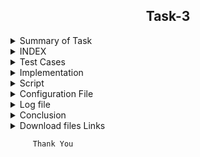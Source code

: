 <h2 align="center">Task-3</h2>

<details>
  <summary> Summary of Task </summary>
  <ul>
    <br>
    <li> Write a script in Shell.</li>
    <li> This script has been used to download 2 google sheets. </li>
    <li> Both of those Google sheets will have the formate csv file. </li>
    <li> Only the name, Average and Sum columns and their values should be printed. </li>
  </ul>
</details>

<details>
<summary> INDEX </summary>
  <ul>
    <br>
    <li> Test cases</li>
    <li> Implementation </li>
    <li> Script </li>
    <li> Configuration File </li>
    <li> Log file </li>
    <li> Conclusion  </li>
    <li> download files links </li>
  </ul>
  </details>

<details>
  <summary> Test Cases </summary>
  
|S.NO|Test Cases|Test Case Description|Expected Result|Test Status|Output|
|:----:|:-----:|:-----:|:-----:|:-----:|:----:|
|1|**Published Url** |Spread sheet link published by using publish to web option from file of spreadsheet and select the .csv format |Url should be published|**PASS** |![Webpublish](https://user-images.githubusercontent.com/82143335/116895216-94476480-ac50-11eb-9466-18a10936a60e.PNG)|
|2|**The path of commands  is declared in Variable** |I declared the path of commands in variables in the configuration file which i used in the script file. |Path of command should be declare in the variable |**PASS**|![variables](https://user-images.githubusercontent.com/82143335/116895709-1cc60500-ac51-11eb-8d94-fbb9faf237a5.PNG)|
|3|**Google spread sheet downloaded in CSV format** |I used wget with -q option with url of the google spread sheet to download in csv format -q option is used for silently downloaded <br/> I used this $WGET $WGETOPT1 $MYURL01 and $MYURL02 the value of these variable extracting from the configuration file |Google spreadsheet in csv format should be downloaded |**PASS** |![download spreadsheet](https://user-images.githubusercontent.com/82143335/116896072-7cbcab80-ac51-11eb-9828-6bb1f0caf055.PNG)|
|4|**Rename downloaded file**|Renamed  files by using mv command  <br/> I used this $MV $OLDFILENAME1 $NEWFILENAME1  the value of these variable extract from the configuration file |Files should be renamed|**PASS** |--|
|5 |**Rename downloaded file** |Renamed  files by using mv command  <br/> I used this $MV $OLDFILENAME2 $NEWFILENAME2 the value of these variable extract from the configuration file |Files should be renamed|**PASS** |--|
|6 |**DISPLAY THE OUTPUT using configuration file** | I used the source of configuration file in the script and run the script  <br/> I used  this to extract the required column (awk -F "," '{print "Name :",$name1, "\n", "Sum :",$average1* m "\n", "Average :",$average1, "\n"}') |Script should be run and display the output |**PASS** |![outpu2](https://user-images.githubusercontent.com/82143335/116898853-872c7480-ac54-11eb-92b5-81bcc2a41a1c.PNG)|
|7 |**Adding the column in the spreadsheet** |Add the column in the spreadsheet and gives the word to all students |Output should be updated |**PASS** | |
|8 |**Adding the row in the spreadsheet** |Add the row in the spreadsheet and gives the word in all the columns |Output should be updated |**PASS** | |
|9 |**log file** |when script run all logs genrate in log file |log should be genrated successfully in log file |**pass** |![log](https://user-images.githubusercontent.com/82143335/116899357-12a60580-ac55-11eb-822a-faa3d25cfff6.PNG)|

  
  </details>
  
  <details>
  <summary> Implementation </summary>
  
In this script, first of all I copied the spreadsheet link to csv link through web publish option.
After that I downloaded the link to the spreadsheet with the wget command and rename the download file with the mv command.
Then I got the required output from awk command.
  
  </details>
  
  <details>
  <summary> Script </summary>

#!/bin/bash

PWD=`/usr/bin/pwd`

#Here we given the path of configuration file using source command

source /home/pradeep/task/scriptconfig.conf

#if condition is true then print error in sheet otherwise go to the else.

if [ $MYURL01 = $0 ]

then

$ECHO "This error for sheet1"

else

$ECHO "==================First sheet output==================="

$ECHO "==================First sheet output==================="  > $DATADIR1

#Here wget command is used to download spreadsheet 1 with the help of url

$WGET $WGETOPT1 $MYURL01

$ECHO "$(date) [wget command] download the csv file using wget command $WGET $WGETOPT1 $MYURL01" >> "$log"  #Collect logs in log file

#Here mv command is used to rename the file

$MV $OLDFILENAME1 $NEWFILENAME1

$CP $NEWFILENAME1 $DATADIR

$ECHO "$(date) [mv command] It rename the downloaded file using mv command $MV $OLDFILENAME1 $NEWFILENAME1" >> "$log"  #Collect logs in log file

#Here the exact column  Intern Name is found.

#Here $CAT is used to show the contents of a file.

#GREP is used to find the row with a specific name.

#-i is used to find letters whether the letter is in upercase or in lowercase.

#Here tr command is used to translate and delete characters.

#Here wc -c command is used to count commas.

#The below command  shows the total number of commas.

COUNT1=$($CAT $NEWFILENAME1 | $GREP $GREPOPT1 $NAMECOL | $AWK -F "$INTERNCOL" '{print $1}'|$TR $TROPT1 , | $WC $WCOPT1)

$ECHO "$(date) [count commas] count the no of commas before the Intern name $COUNT1" >> "$log"  #Collect logs in log file

#ADD1 is used to add 1 to the total number of commas.

ADD1=1

$ECHO "$(date) [add 1 in the previous result of commas] $ADD1" >> "$log"  #Collect logs in log file

#PLUS1 is used to get the exact column no.

PLUS1=$((COUNT1+ADD1))

$ECHO "$(date)  [total commas for extract the Intern name column ] $PLUS1" >> "$log"  #Collect logs in log file

$ECHO "Afetr adding 1 total commas before Intern Name column $PLUS1"

#Here the exact column Average is found.

#Here $CAT is used to show the contents of a file.

#GREP is used to find the row with a specific name.

#-i is used to find letters whether the letter is in upercase or in lowercase.

#Here tr command is used to translate and delete characters.

#Here wc -c command is used to count commas.

#The below command shows the total number of commas.

COUNT2=$($CAT $NEWFILENAME1 | $GREP $GREPOPT1 $avgcolumn | $AWK $AWKOPT1 "$AVGCOLUMN" '{print $1}'|$TR $TROPT1 , | $WC $WCOPT1)

$ECHO "$(date) [count commas] count the no of commas before the Average $COUNT2" >> "$log"  #Collect logs in log file

#ADD2 is used to add 1 to the total number of commas.

ADD2=1

$ECHO "$(date) [add 1 in the total no of commas before average column to get the exact average column] $ADD2" >> "$log"  #Collect logs in log file

#PLUS2 is used to get the exact column no.

PLUS2=$((COUNT2+ADD2))

$ECHO "$(date) [commas for extract the average column] $PLUS2" >> "$log"  #Collect logs in log file

$ECHO "After adding 1 total commas before Average column $PLUS2"

###########################

$ECHO "Without adding 1 total commas before Intern Name $COUNT1"

$ECHO "Without adding 1 total commas before Average $COUNT2"

AUTOMUL=$((COUNT2-COUNT1))

$ECHO "diffrence of Intern name and Average$AUTOMUL"

VAL1=1

ACTVAL=$((AUTOMUL-VAL1))

$ECHO "pls multiply by this numbere=$ACTVAL"

###########################

#========================================================================================================================#

#Here $ cat is used to show the contents of a file.

#$TAIL -n + 4 is used to not show the beginning 4 line of the file.

#$AWK is used to extract the required column and print the Name Sum and Average.

#Extracting value from average1 $ PLUS1

#extracting value from name1 $ PLUS2

#Extracting value from x $ value1

$CAT $NEWFILENAME1 | $TAIL -n+4 | awk -F "," '{print "Name : ",$name1, "\n", "Sum : ",$average1*z, "\n", "Avg : ",$average1, "\n"}' name1=$PLUS1 average1=$PLUS2 z=$ACTVAL
$ECHO "$(date) [output for sheet 1] successfully print sheet1 the required output" >> "$log"  #Collect logs in log file

output1=`$CAT $NEWFILENAME1 | $TAIL -n+4 | awk -F "," '{print "Name : ",$name1, "\n", "Sum : ",$average1*z, "\n", "Avg : ",$average1, "\n"}' name1=$PLUS1 average1=$PLUS2 z=$ACTVAL`

$ECHO "$output1" >> $DATADIR1


fi

###############################################################################################################################################################

##############################################################################################################################################################

if [ $MYURL02 = $0 ]

then

$ECHO "This error for sheet2"

else

$ECHO "==================Second sheet output==================="

$ECHO "==================Second sheet output===================" >> $DATADIR1

#Here wget command is used to download spreadsheet 1 with the help of url

$WGET $WGETOPT1 $MYURL02

$ECHO "$(date) [wget command] download the csv file using wget command $WGET $WGETOPT1 $MYURL02" >> "$log" #Collect logs in log file

#Here mv command is used to rename the file

$MV $OLDFILENAME2 $NEWFILENAME2

$CP $NEWFILENAME2 $DATADIR

$ECHO "$(date) [mv command] download sheet2 csv file using mv command $MV $OLDFILENAME2 $NEWFILENAME2" >> "$log"  #Collect logs in log file

#Here the exact column  Intern Name is found.

#Here $CAT is used to show the contents of a file.

#GREP is used to find the row with a specific name.

#-i is used to find letters whether the letter is in upercase or in lowercase.

#Here tr command is used to translate and delete characters.

#Here wc -c command is used to count commas.

#The below command shows the total number of commas.

COUNT11=$($CAT $NEWFILENAME2 | $GREP $GREPOPT1 $NAMECOL | $AWK $AWKOPT1 "Intern Name" '{print $1}'|$TR $TROPT1 , | $WC $WCOPT1)

$ECHO "$(date) [count comma for intername] count the no of commas before the Intern name $COUNT11" >> "$log"  #Collect logs in log file

#ADD11 is used to add 1 to the total number of commas.

ADD11=1

$ECHO "$(date) [add 1 in the total no of commas before Intern name column to get the exact Intern name column] $ADD11" >> "$log"

#PLUS11 is used to get the exact column no.

PLUS11=$((COUNT11+ADD11))

$ECHO "$(date)  [total commas for intername] download sheet2 csv file using this command $PLUS11" >> "$log"  #Collect logs in log file

$ECHO "Afetr adding 1 total commas before Intern Name column $PLUS11"

#Here the exact column Average is found.

#Here $CAT is used to show the contents of a file.

#GREP is used to find the row with a specific name.

#-i is used to find letters whether the letter is in upercase or in lowercase.

#Here tr command is used to translate and delete characters.

#Here wc -c command is used to count commas.

#The below commands shows the total number of commas.

COUNT22=$($CAT $NEWFILENAME2 | $GREP $GREPOPT1 $avgcolumn | $AWK $AWKOPT1 "$AVGCOLUMN" '{print $1}'|$TR $TROPT1 , | $WC $WCOPT1)

$ECHO "$(date) [count commas] count the no of commas before the Average $COUNT22" >> "$log"  #Collect logs in log file

#ADD22 is used to add 1 to the total number of commas.

ADD22=1

$ECHO "$(date) [add 1 for Average] download sheet2 csv file using this command $ADD22" >> "$log"  #Collect logs in log file

#PLUS22 is used to get the exact column no.

PLUS22=$((COUNT22+ADD22))

$ECHO "$(date) [commas for extract the average column] $PLUS22" >> "$log"  #Collect logs in log file

$ECHO "After adding 1 total commas before Average column $PLUS22"

#========================================================================================================================#

$ECHO "Without adding 1 total commas before Intern Name $COUNT11"

$ECHO "Without adding 1 total commas before Average $COUNT22"

AUTOMUL1=$((COUNT22-COUNT11))

$ECHO "diffrence of Intern name and Average$AUTOMUL1"

VAL2=1

ACTVAL1=$((AUTOMUL1-VAL2))

$ECHO "pls multiply by this numbere=$ACTVAL1"

#========================================================================================================================#

#Here $ cat is used to show the contents of a file.

#$TAIL -n + 4 is used to not show the beginning 4 line of the file.

#$AWK is used to extract the required column and print the Name Sum and Average.

#Extracting value from average1 $ PLUS11

#extracting value from name1 $ PLUS22

#Extracting value from x $ value2

$CAT $NEWFILENAME2 | $TAIL -n+4 | awk -F "," '{print "Name : ",$name1, "\n", "SUM : ",$average1*s, "\n", "Avg : ",$average1, "\n"}' name1=$PLUS11 average1=$PLUS22 s=$ACTVAL1

output2=`$CAT $NEWFILENAME2 | $TAIL -n+4 | awk -F "," '{print "Name : ",$name1, "\n", "SUM : ",$average1*s, "\n", "Avg : ",$average1, "\n"}' name1=$PLUS11 average1=$PLUS22 s=$ACTVAL1`

$ECHO "$output2" >> $DATADIR1

$ECHO "$(date) [output for sheet 2] successfully print sheet2 the required output" >> "$log"  #Collect logs in log file

fi
    
  </details>
  
  <details>
  <summary> Configuration File </summary>
  
 #This is the main configuration file of script

#=======================================================================================

#Variable declaration of command path which used in script

#wget command is a Linux command line utility that helps us to download the files from the web.

WGET=/usr/bin/wget

#echo command in linux is used to display line of text/stringon terminal.

ECHO=/usr/bin/echo

#mv command renames a file or folder and moves a group of files to a different directory

MV=/usr/bin/mv

#cat command allows us to create single or multiple files, view contain of file, concatenate files and redirect output in terminal or files.

CAT=/usr/bin/cat

#awk command searches files for text containing a pattern. When a line or text matches, awk performs a specific action on that line/text.

AWK=/usr/bin/awk

#tail commandprint the last N number of data of the given input.

TAIL=/usr/bin/tail

#tr is a command for translating or deleting characters.

TR=/usr/bin/tr

#The grep command in unix or linux system is used to print the lines that match a given pattern.

GREP=/usr/bin/grep

#wc Command in Linux Count Number of Lines, Words, and Character.

WC=/usr/bin/wc

#pwd command prints the path of the working directory

PWD=/usr/bin/pwd

#cp command is used to copy files or group of files or directory.

CP=/usr/bin/cp

#date command is used to display the system date and time.

DATE=/usr/bin/date

#=/usr/bin/

#===================================================================================

#wget command option

#The download output is not visible so -q is used

WGETOPT1=-q

#===================================================================================

#tr command option

#-cd option used for delete the character.

TROPT1=-cd

#====================================================================================

#wc command option

#-c is used ko count the character

WCOPT1=-c

#====================================================================================

#grep command option

#-i option used for displays both uppercase and lowercase results.

GREPOPT1=-i

#====================================================================================

#awk command option

#-F used for the input field separator.

AWKOPT1=-F

#=====================================================================================

#here url used to download the spreadsheet in the format CSV

#Below url01 for download the spreadsheet 1

MYURL01=https://docs.google.com/spreadsheets/d/e/2PACX-1vS9pmOTPTCVI3XdmGtzetXIm9YVD2cnLDXAkBviswsYAifm9d9dq_iKfPFaHOMpL9oxtSJBh-u9R5CW/pub?output=csv

#=====================================================================================

#Below url02 for download the spreadsheet 2

MYURL02=https://docs.google.com/spreadsheets/d/e/2PACX-1vSEjogtwoNCCLzmjLHSegdJXH-icphTYJfzpAGC7WYOBPqgkwXNgcC3HQGpfU4tP-Jf8KUTVOHBloX6/pub?output=csv

#======================================================================================

#Rename the downloaded file 1

OLDFILENAME1=/home/pradeep/task/pub?output=csv

NEWFILENAME1=/home/pradeep/task/sheet1.csv

#======================================================================================

#Rename the downloaded file 2

OLDFILENAME2=/home/pradeep/task/pub?output=csv

NEWFILENAME2=/home/pradeep/task/sheet2.csv

#======================================================================================

#SRNCOLUMN=SrNo

#INTERCOL=Intern Name

#COLUMN3=Punctuality

#COLUMN4=Time management

#COLUMN5=Attendance

#COLUMN6=Communication

#COLUMN7=Requirement analysis

#COLUMN8=Self Learning

#COLUMN9=Grammatical error

#COLUMN10=Creativity

AVGCOLUMN=Average

avgcolumn=average

#namecolumn=name

#=====================================================================================

#Extra column

NAMECOL=Name

INTERNCOL=Intern

SUMCOL=Sum

AVGCOL=Avg

#====================================================================================

#log file of script

log=/home/pradeep/task/script.log

#====================================================================================

#directory for datafile

DATADIR=/home/pradeep/task/datafile
DATADIR1=/home/pradeep/task/datafile/output
#====================================================================================

  </details>
  
  <details>
  <summary> Log file </summary>
   
Mon May  3 17:08:08 IST 2021 [wget command] download the csv file using wget command /usr/bin/wget -q https://docs.google.com/spreadsheets/d/e/2PACX-1vS9pmOTPTCVI3XdmGtzetXIm9YVD2cnLDXAkBviswsYAifm9d9dq_iKfPFaHOMpL9oxtSJBh-u9R5CW/pub?output=csv

Mon May  3 21:09:12 IST 2021 [wget command] download the csv file using wget command /usr/bin/wget -q https://docs.google.com/spreadsheets/d/e/2PACX-
1vS9pmOTPTCVI3XdmGtzetXIm9YVD2cnLDXAkBviswsYAifm9d9dq_iKfPFaHOMpL9oxtSJBh-u9R5CW/pub?output=csv

Mon May  3 21:09:12 IST 2021 [mv command] It rename the downloaded file using mv command /usr/bin/mv /home/pradeep/task/pub?output=csv /home/pradeep/task/sheet1.csv

Mon May  3 21:09:12 IST 2021 [count commas] count the no of commas before the Intern name 1

Mon May  3 21:09:12 IST 2021 [add 1 in the previous result of commas] 1

Mon May  3 21:09:12 IST 2021  [total commas for extract the Intern name column ] 2

Mon May  3 21:09:12 IST 2021 [count commas] count the no of commas before the Average 10

Mon May  3 21:09:12 IST 2021 [add 1 in the total no of commas before average column to get the exact average column] 1

Mon May  3 21:09:12 IST 2021 [commas for extract the average column] 11

Mon May  3 21:09:12 IST 2021 [output for sheet 1] successfully print sheet1 the required output

Mon May  3 21:09:17 IST 2021 [wget command] download the csv file using wget command /usr/bin/wget -q https://docs.google.com/spreadsheets/d/e/2PACX-1vSEjogtwoNCCLzmjLHSegdJXH-icphTYJfzpAGC7WYOBPqgkwXNgcC3HQGpfU4tP-Jf8KUTVOHBloX6/pub?output=csv

Mon May  3 21:09:17 IST 2021 [mv command] download sheet2 csv file using mv command /usr/bin/mv /home/pradeep/task/pub?output=csv /home/pradeep/task/sheet2.csv

Mon May  3 21:09:17 IST 2021 [count comma for intername] count the no of commas before the Intern name 1

Mon May  3 21:09:17 IST 2021 [add 1 in the total no of commas before Intern name column to get the exact Intern name column] 1

Mon May  3 21:09:17 IST 2021  [total commas for intername] download sheet2 csv file using this command 2

Mon May  3 21:09:17 IST 2021 [count commas] count the no of commas before the Average 10

Mon May  3 21:09:17 IST 2021 [add 1 for Average] download sheet2 csv file using this command 1

Mon May  3 21:09:17 IST 2021 [commas for extract the average column] 11

Mon May  3 21:09:17 IST 2021 [output for sheet 2] successfully print sheet2 the required output
  
  </details>
  
  <details>
  <summary> Conclusion </summary>
  
  I would like to share my experience while doing this work. The given script is doing its job correctly.
  
  </details>
  
  <details>
  <summary> Download files Links </summary>
  
#### Download the google sheet in csv format for evaluation of self and others on the basis of previous performance.
- [Link for download csv file 1](https://docs.google.com/spreadsheets/d/e/2PACX-1vS9pmOTPTCVI3XdmGtzetXIm9YVD2cnLDXAkBviswsYAifm9d9dq_iKfPFaHOMpL9oxtSJBh-u9R5CW/pub?output=csv)

#### Download the google sheet in  csv format for evaluation of self and others on the basis of task1
- [Link for download csv file 2](https://docs.google.com/spreadsheets/d/e/2PACX-1vSEjogtwoNCCLzmjLHSegdJXH-icphTYJfzpAGC7WYOBPqgkwXNgcC3HQGpfU4tP-Jf8KUTVOHBloX6/pub?output=csv)

  </details>

```
     Thank You
```
